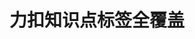 # 力扣知识点标签全覆盖

<iframe
  :src="$withBase('/leetcode-tags.html')"
  width="100%"
  height="800"
  frameborder="0"
  scrolling="No"
  leftmargin="0"
  topmargin="0"
/>

## 概述

本书分 7 大章节对上述知识点进行归类整理，对每个知识点进行了整理，并且给出了 升级打怪路线

- 0x00 基础算法
- 0x10 基本数据结构
- 0x20 搜索
- 0x30 数学知识
- 0x40 数据结构进阶
- 0x50 动态规划
- 0x60 图论
- 0x70 综合技巧与实践

